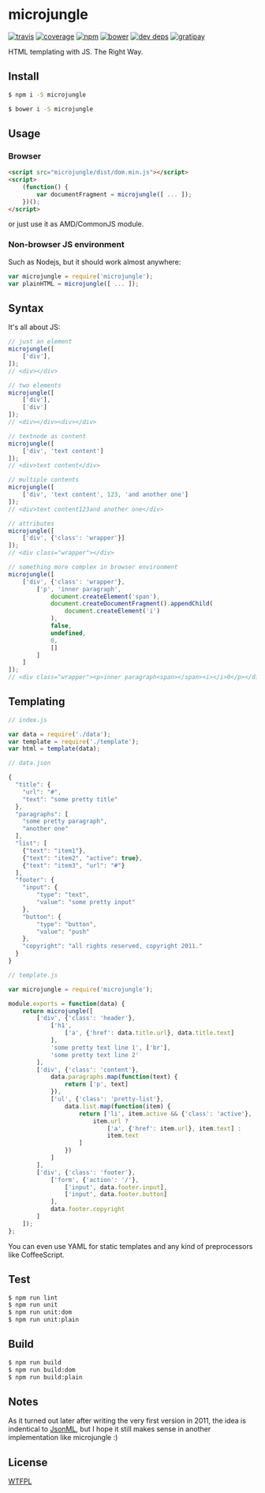 # microjungle

[![travis](http://img.shields.io/travis/deepsweet/microjungle.svg?style=flat-square)](https://travis-ci.org/deepsweet/microjungle)
[![coverage](http://img.shields.io/coveralls/deepsweet/microjungle/master.svg?style=flat-square)](https://coveralls.io/r/deepsweet/microjungle)
[![npm](http://img.shields.io/npm/v/microjungle.svg?style=flat-square)](https://www.npmjs.org/package/microjungle)
[![bower](http://img.shields.io/bower/v/microjungle.svg?style=flat-square)](http://bower.io/)
[![dev deps](http://img.shields.io/david/dev/deepsweet/microjungle.svg?style=flat-square)](https://david-dm.org/deepsweet/microjungle#info=devDependencies)
[![gratipay](http://img.shields.io/gratipay/deepsweet.svg?style=flat-square)](https://gratipay.com/deepsweet/)

HTML templating with JS. The Right Way.

## Install

```sh
$ npm i -S microjungle
```

```sh
$ bower i -S microjungle
```

## Usage

### Browser

```html
<script src="microjungle/dist/dom.min.js"></script>
<script>
    (function() {
        var documentFragment = microjungle([ ... ]);
    })();
</script>
```

or just use it as AMD/CommonJS module.

### Non-browser JS environment

Such as Nodejs, but it should work almost anywhere:

```javascript
var microjungle = require('microjungle');
var plainHTML = microjungle([ ... ]);
```

## Syntax

It's all about JS:

```javascript
// just an element
microjungle([
    ['div'],
]);
// <div></div>

// two elements
microjungle([
    ['div'],
    ['div']
]);
// <div></div><div></div>

// textnode as content
microjungle([
    ['div', 'text content']
]);
// <div>text content</div>

// multiple contents
microjungle([
    ['div', 'text content', 123, 'and another one']
]);
// <div>text content123and another one</div>

// attributes
microjungle([
    ['div', {'class': 'wrapper'}]
]);
// <div class="wrapper"></div>

// something more complex in browser environment
microjungle([
    ['div', {'class': 'wrapper'},
        ['p', 'inner paragraph',
            document.createElement('span'),
            document.createDocumentFragment().appendChild(
                document.createElement('i')
            ),
            false,
            undefined,
            0,
            []
        ]
    ]
]);
// <div class="wrapper"><p>inner paragraph<span></span><i></i>0</p></div>
```

## Templating

```javascript
// index.js

var data = require('./data');
var template = require('./template');
var html = template(data);
```

```javascript
// data.json

{
  "title": {
    "url": "#",
    "text": "some pretty title"
  },
  "paragraphs": [
    "some pretty paragraph",
    "another one"
  ],
  "list": [
    {"text": "item1"},
    {"text": "item2", "active": true},
    {"text": "item3", "url": "#"}
  ],
  "footer": {
    "input": {
        "type": "text",
        "value": "some pretty input"
    },
    "button": {
        "type": "button",
        "value": "push"
    },
    "copyright": "all rights reserved, copyright 2011."
  }
}
```

```javascript
// template.js

var microjungle = require('microjungle');

module.exports = function(data) {
    return microjungle([
        ['div', {'class': 'header'},
            ['h1',
                ['a', {'href': data.title.url}, data.title.text]
            ],
            'some pretty text line 1', ['br'],
            'some pretty text line 2'
        ],
        ['div', {'class': 'content'},
            data.paragraphs.map(function(text) {
                return ['p', text]
            }),
            ['ul', {'class': 'pretty-list'},
                data.list.map(function(item) {
                    return ['li', item.active && {'class': 'active'},
                        item.url ?
                            ['a', {'href': item.url}, item.text] :
                            item.text
                    ]
                })
            ]
        ],
        ['div', {'class': 'footer'},
            ['form', {'action': '/'},
                ['input', data.footer.input],
                ['input', data.footer.button]
            ],
            data.footer.copyright
        ]
    ]);
};
```

You can even use YAML for static templates and any kind of preprocessors like CoffeeScript.

## Test

```sh
$ npm run lint
$ npm run unit
$ npm run unit:dom
$ npm run unit:plain
```

## Build

```sh
$ npm run build
$ npm run build:dom
$ npm run build:plain
```

## Notes

As it turned out later after writing the very first version in 2011, the idea is indentical to [JsonML](http://www.jsonml.org/), but I hope it still makes sense in another implementation like microjungle :)

## License

[WTFPL](http://www.wtfpl.net/wp-content/uploads/2012/12/wtfpl-strip.jpg)
